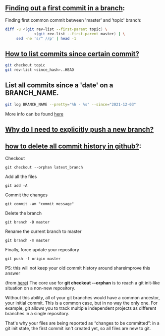 ## [Finding out a first commit in a branch](https://stackoverflow.com/a/4991675/5071635):
Finding first common commit between 'master' and 'topic' branch:
```sh
diff -u <(git rev-list --first-parent topic) \
             <(git rev-list --first-parent master) | \
     sed -ne 's/^ //p' | head -1
```

## [How to list commits since certain commit?](https://stackoverflow.com/questions/7693249/how-to-list-commits-since-certain-commit)
```sh
git checkout topic
git rev-list <since_hash>..HEAD
```

## List all commits since a 'date' on a BRANCH_NAME.  
```sh
git log BRANCH_NAME --pretty="%h - %s" --since="2021-12-03"
```
More info can be found [here](https://stackoverflow.com/questions/14848274/git-log-to-get-commits-only-for-a-specific-branch)


## [Why do I need to explicitly push a new branch?](https://stackoverflow.com/questions/17096311/why-do-i-need-to-explicitly-push-a-new-branch)  

## [how to delete all commit history in github?](https://stackoverflow.com/questions/13716658/how-to-delete-all-commit-history-in-github):  

Checkout

    git checkout --orphan latest_branch

Add all the files

    git add -A

Commit the changes

    git commit -am "commit message"

Delete the branch

    git branch -D master

Rename the current branch to master

    git branch -m master

Finally, force update your repository

    git push -f origin master

PS: this will not keep your old commit history around
shareimprove this answer




(from [here](https://stackoverflow.com/questions/19980631/what-is-git-checkout-orphan-used-for)) The core use for __git checkout --orphan__ is to reach a git init-like situation on a non-new repository.

Without this ability, all of your git branches would have a common ancestor, your initial commit. This is a common case, but in no way the only one. For example, git allows you to track multiple independent projects as different branches in a single repository.

That's why your files are being reported as “changes to be committed”: in a git init state, the first commit isn't created yet, so all files are new to git.
